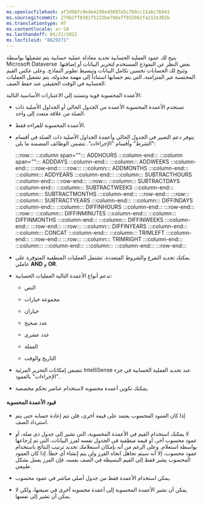 ```yaml
---
ms.openlocfilehash: af3d96fc9ede4299ed3697e5c769cc11abc7b943
ms.sourcegitcommit: 279b2ff8381f5222be79daff932b62fa212e392b
ms.translationtype: HT
ms.contentlocale: ar-SA
ms.lasthandoff: 04/21/2022
ms.locfileid: "8629271"
---
```

يتيح لك عمود العملية الحسابية تحديد معادلة عملية حسابية يتم تشغيلها بواسطة Microsoft Dataverse بغض النظر عن النموذج المستخدم لتحرير البيانات أو إضافتها. وتتيح لك الحسابات تحسين تكامل البيانات وتبسيط تطوير النماذج. وعلى عكس القيم المحتسبة غير المتزامنة، التي يتم حسابها استناداً إلى مهمة مجدولة، يتم تشغيل العمليات الحسابية في الوقت الحقيقي عند حفظ الصف.

الأعمدة المحسوبة قوية وتستند إلى الاعتبارات الأساسية التالية:

- تستخدم الأعمدة المحسوبة الأعمدة من الجدول الحالي أو الجداول الأصلية ذات الصلة من علاقة متعدد إلى واحد.

- الأعمدة المحسوبة للقراءة فقط.

- يتوفر دعم التعبير في الجدول الحالي وأعمدة الجداول الأصلية ذات الصلة في أقسام "الشرط" وأقسام "الإجراءات". تتضمن الوظائف المضمنة ما يلي:

   :::row:::
    :::column span="":::
       ADDHOURS
    :::column-end:::
    :::column span="":::
       ADDDAYS
    :::column-end:::
    :::column:::
       ADDWEEKS
    :::column-end:::
   :::row-end:::
   :::row:::
    :::column:::
       ADDMONTHS
    :::column-end:::
    :::column:::
       ADDYEARS
    :::column-end:::
    :::column:::
       SUBTRACTHOURS
    :::column-end:::
   :::row-end:::
   :::row:::
    :::column:::
       SUBTRACTDAYS
    :::column-end:::
    :::column:::
       SUBTRACTWEEKS
    :::column-end:::
    :::column:::
       SUBTRACTMONTHS
    :::column-end:::
   :::row-end:::
   :::row:::
    :::column:::
       SUBTRACTYEARS
    :::column-end:::
    :::column:::
       DIFFINDAYS
    :::column-end:::
    :::column:::
       DIFFINHOURS
    :::column-end:::
   :::row-end:::
   :::row:::
    :::column:::
       DIFFINMINUTES
    :::column-end:::
    :::column:::
       DIFFINMONTHS
    :::column-end:::
    :::column:::
       DIFFINWEEKS
    :::column-end:::
   :::row-end:::
   :::row:::
    :::column:::
       DIFFINYEARS
    :::column-end:::
    :::column:::
       CONCAT
    :::column-end:::
    :::column:::
       TRIMLEFT
    :::column-end:::
   :::row-end:::
   :::row:::
    :::column:::
       TRIMRIGHT
    :::column-end:::
    :::column:::
    :::column-end:::
    :::column:::
    :::column-end:::
   :::row-end:::

- يمكنك تحديد التفرع والشروط المتعددة. تشتمل العمليات المنطقية المتوفرة على عاملي **AND** و **OR**.

- تدعم أنواع الأعمدة التالية العمليات الحسابية:

  - النص

  - مجموعة خيارات

  - خياران

  - عدد صحيح

  - عدد عشري

  - العملة

  - التاريخ والوقت

- تتضمن إمكانات التحرير المرئية IntelliSense عند تحديد العملية الحسابية في جزء "الإجراءات" بالعمود.

- يمكنك تكوين أعمدة محسوبة لاستخدام عناصر تحكم مخصصة.

#### <a name="calculated-column-limitations"></a>قيود الأعمدة المحسوبة

- إذا كان العمود المحسوب يعتمد على قيمة أخرى، فلن تتم إعادة حسابه حتى يتم استرداد الصف.

- لا يمكنك استخدام القيم في الأعمدة المحسوبة، التي تشير إلى جدول ذي صلة، أو عمود محسوب آخر، أو قيمة منطقية في الجدول نفسه لفرز البيانات، التي تم إرجاعها بواسطة استعلام. وعلى الرغم من أنه بإمكان استعلامك تحديد ترتيب النتائج باستخدام عمود محسوب، إلا أنه سيتم تجاهل اتجاه الفرز ولن يتم إنشاء أي خطأ. إذا كان العمود المحسوب يشير فقط إلى القيم البسيطة في الصف نفسه، فإن الفرز يعمل بشكل طبيعي.

- يمكن استخدام الأعمدة فقط من جدول أصلي مباشر في عمود محسوب.

- يمكن أن تشير الأعمدة المحسوبة إلى أعمدة محسوبة أخرى في صيغتها، ولكن لا يمكن أن تشير إلى نفسها.
